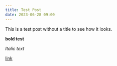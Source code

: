 ```yaml
---
title: Test Post
date: 2023-06-28 09:00
---
```


This is a test post without a title to see how it looks. 

**bold test**

*Italic text*

[link](https://link.com)